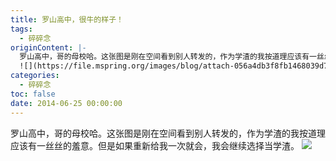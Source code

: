 ```yaml
---
title: 罗山高中，很牛的样子！
tags:
  - 碎碎念
originContent: |-
  罗山高中，哥的母校哈。这张图是刚在空间看到别人转发的，作为学渣的我按道理应该有一丝丝的羞意。但是如果重新给我一次就会，我会继续选择当学渣。
  ![](https://file.mspring.org/images/blog/attach-056a4db3f8fb1468039d734eee45118f)
categories:
  - 碎碎念
toc: false
date: 2014-06-25 00:00:00
---
```


罗山高中，哥的母校哈。这张图是刚在空间看到别人转发的，作为学渣的我按道理应该有一丝丝的羞意。但是如果重新给我一次就会，我会继续选择当学渣。
![](https://file.mspring.org/images/blog/attach-056a4db3f8fb1468039d734eee45118f!detail)